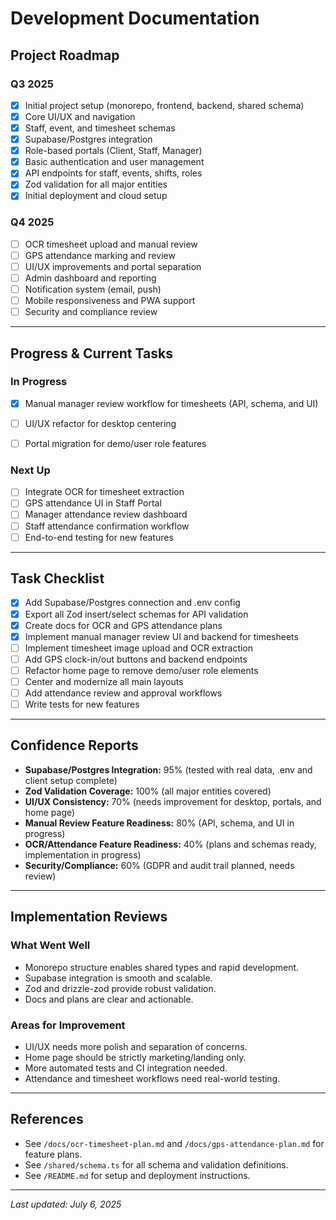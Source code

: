 # Development Documentation

## Project Roadmap

### Q3 2025
- [x] Initial project setup (monorepo, frontend, backend, shared schema)
- [x] Core UI/UX and navigation
- [x] Staff, event, and timesheet schemas
- [x] Supabase/Postgres integration
- [x] Role-based portals (Client, Staff, Manager)
- [x] Basic authentication and user management
- [x] API endpoints for staff, events, shifts, roles
- [x] Zod validation for all major entities
- [x] Initial deployment and cloud setup

### Q4 2025
- [ ] OCR timesheet upload and manual review
- [ ] GPS attendance marking and review
- [ ] UI/UX improvements and portal separation
- [ ] Admin dashboard and reporting
- [ ] Notification system (email, push)
- [ ] Mobile responsiveness and PWA support
- [ ] Security and compliance review

---

## Progress & Current Tasks


### In Progress
- [x] Manual manager review workflow for timesheets (API, schema, and UI)
- [ ] UI/UX refactor for desktop centering
- [ ] Portal migration for demo/user role features


### Next Up
- [ ] Integrate OCR for timesheet extraction
- [ ] GPS attendance UI in Staff Portal
- [ ] Manager attendance review dashboard
- [ ] Staff attendance confirmation workflow
- [ ] End-to-end testing for new features

---

## Task Checklist

- [x] Add Supabase/Postgres connection and .env config
- [x] Export all Zod insert/select schemas for API validation
- [x] Create docs for OCR and GPS attendance plans
- [x] Implement manual manager review UI and backend for timesheets
- [ ] Implement timesheet image upload and OCR extraction
- [ ] Add GPS clock-in/out buttons and backend endpoints
- [ ] Refactor home page to remove demo/user role elements
- [ ] Center and modernize all main layouts
- [ ] Add attendance review and approval workflows
- [ ] Write tests for new features

---

## Confidence Reports

- **Supabase/Postgres Integration:** 95% (tested with real data, .env and client setup complete)
- **Zod Validation Coverage:** 100% (all major entities covered)
- **UI/UX Consistency:** 70% (needs improvement for desktop, portals, and home page)
- **Manual Review Feature Readiness:** 80% (API, schema, and UI in progress)
- **OCR/Attendance Feature Readiness:** 40% (plans and schemas ready, implementation in progress)
- **Security/Compliance:** 60% (GDPR and audit trail planned, needs review)

---

## Implementation Reviews

### What Went Well
- Monorepo structure enables shared types and rapid development.
- Supabase integration is smooth and scalable.
- Zod and drizzle-zod provide robust validation.
- Docs and plans are clear and actionable.

### Areas for Improvement
- UI/UX needs more polish and separation of concerns.
- Home page should be strictly marketing/landing only.
- More automated tests and CI integration needed.
- Attendance and timesheet workflows need real-world testing.

---

## References
- See `/docs/ocr-timesheet-plan.md` and `/docs/gps-attendance-plan.md` for feature plans.
- See `/shared/schema.ts` for all schema and validation definitions.
- See `/README.md` for setup and deployment instructions.

---

_Last updated: July 6, 2025_
